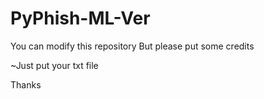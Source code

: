 # PyPhish-ML-Ver

You can modify this repository 
But please put some credits

~Just put your txt file

Thanks 
